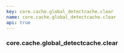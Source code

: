 ```yaml
---
key: core.cache.global_detectcache.clear
name: core.cache.global_detectcache.clear
api: true
---
```


### core.cache.global_detectcache.clear
